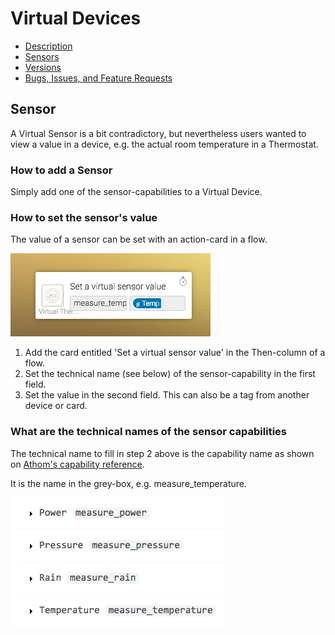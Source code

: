 # Virtual Devices

* [Description](index)
* [Sensors](sensor)
* [Versions](version)
* [Bugs, Issues, and Feature Requests](https://github.com/ArjanKranenburg/virtual-devices/issues)

## Sensor

A Virtual Sensor is a bit contradictory, but nevertheless users wanted to view a value in a device, e.g. the actual room temperature in a Thermostat.

### How to add a Sensor

Simply add one of the sensor-capabilities to a Virtual Device.

### How to set the sensor's value

The value of a sensor can be set with an action-card in a flow.

![Sensor_action_card](images/Sensor_action_card.jpeg "Sensor Action Card")

1. Add the card entitled 'Set a virtual sensor value' in the Then-column of a flow.
2. Set the technical name (see below) of the sensor-capability in the first field.
3. Set the value in the second field. This can also be a tag from another device or card.

### What are the technical names of the sensor capabilities

The technical name to fill in step 2 above is the capability name as shown on
[Athom's capability reference](https://developer.athom.com/docs/apps/tutorial-Drivers-Reference.html).

It is the name in the grey-box, e.g. measure_temperature.

![Technical_capability_names](images/Technical_capability_names.jpeg "Technical Capability Names")
